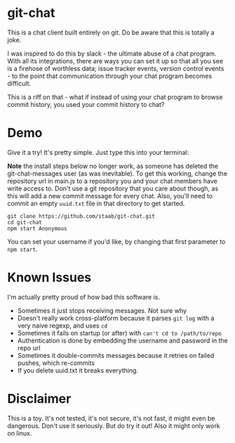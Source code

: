 # git-chat

This is a chat client built entirely on git. Do be aware that this is totally a joke.

I was inspired to do this by slack - the ultimate abuse of a chat program. With all its integrations, there are ways you can set it up so that all you see is a firehose of worthless data; issue tracker events, version control events - to the point that communication through your chat program becomes difficult.

This is a riff on that - what if instead of using your chat program to browse commit history, you used your commit history to chat?

# Demo

Give it a try! It's pretty simple. Just type this into your terminal:

**Note** the install steps below no longer work, as someone has deleted the git-chat-messages user (as was inevitable). To get this working, change the repository url in main.js to a repository you and your chat members have write access to. Don't use a git repository that you care about though, as this will add a new commit message for every chat. Also, you'll need to commit an empty `uuid.txt` file in that directory to get started.

```
git clone https://github.com/staab/git-chat.git
cd git-chat
npm start Anonymous
```

You can set your username if you'd like, by changing that first parameter to `npm start`.

# Known Issues

I'm actually pretty proud of how bad this software is.

- Sometimes it just stops receiving messages. Not sure why
- Doesn't really work cross-platform because it parses `git log` with a very naive regexp, and uses `cd`
- Sometimes it fails on startup (or after) with `can't cd to /path/to/repo`
- Authentication is done by embedding the username and password in the repo url
- Sometimes it double-commits messages because it retries on failed pushes, which re-commits
- If you delete uuid.txt it breaks everything.

# Disclaimer

This is a toy. It's not tested, it's not secure, it's not fast, it might even be dangerous. Don't use it seriously. But do try it out! Also it might only work on linux.
